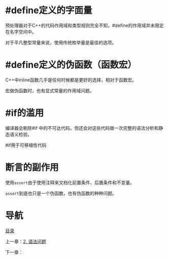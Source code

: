 # \#define定义的字面量

预处理器对于C++的代码作用域和类型规则完全不知，#define的作用域并未限定在名字空间中。

对于平凡整型常量来说，使用传统枚举量是最佳的选项。

# \#define定义的伪函数（函数宏）

C++中inline函数几乎是任何时候都是更好的选择，相对于函数宏。

宏做伪函数时，也有显式常量的作用域问题。

# \#if的滥用
编译器会剔除#if 中的不可达代码，但还会对这些代码做一次完整的语法分析和静态语义检验。

\#if用于可移植性代码

# 断言的副作用

使用`assert`由于使用注释来文档化前置条件、后置条件和不变量。

`assert`到底也只是一个伪函数，也有伪函数的种种问题。


# 导航

[目录](README.md)

上一章：[2. 语法问题](2. 语法问题.md)

下一章：